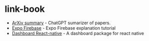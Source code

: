 # link-book
- [ArXiv summary](https://github.com/hunkimForks/chatgpt-arxiv-extension) - ChatGPT sumarizer of papers.
- [Expo Firebase](https://docs.expo.dev/guides/using-firebase/) - Expo Firebase explanation tutorial
- [Dashboard React-native](https://www.npmjs.com/package/react-native-dashboard) - A dashboard package for react native